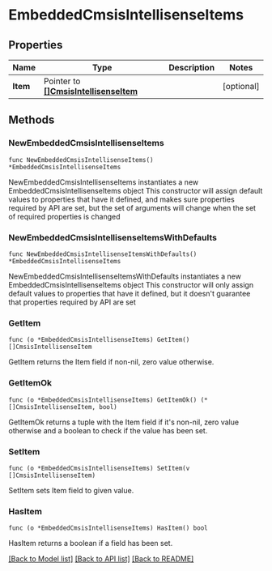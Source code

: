 <!--
Copyright (C) 2020-2024 Arm Limited or its affiliates and Contributors. All rights reserved.
SPDX-License-Identifier: Apache-2.0
-->
# EmbeddedCmsisIntellisenseItems

## Properties

Name | Type | Description | Notes
------------ | ------------- | ------------- | -------------
**Item** | Pointer to [**[]CmsisIntellisenseItem**](CmsisIntellisenseItem.md) |  | [optional] 

## Methods

### NewEmbeddedCmsisIntellisenseItems

`func NewEmbeddedCmsisIntellisenseItems() *EmbeddedCmsisIntellisenseItems`

NewEmbeddedCmsisIntellisenseItems instantiates a new EmbeddedCmsisIntellisenseItems object
This constructor will assign default values to properties that have it defined,
and makes sure properties required by API are set, but the set of arguments
will change when the set of required properties is changed

### NewEmbeddedCmsisIntellisenseItemsWithDefaults

`func NewEmbeddedCmsisIntellisenseItemsWithDefaults() *EmbeddedCmsisIntellisenseItems`

NewEmbeddedCmsisIntellisenseItemsWithDefaults instantiates a new EmbeddedCmsisIntellisenseItems object
This constructor will only assign default values to properties that have it defined,
but it doesn't guarantee that properties required by API are set

### GetItem

`func (o *EmbeddedCmsisIntellisenseItems) GetItem() []CmsisIntellisenseItem`

GetItem returns the Item field if non-nil, zero value otherwise.

### GetItemOk

`func (o *EmbeddedCmsisIntellisenseItems) GetItemOk() (*[]CmsisIntellisenseItem, bool)`

GetItemOk returns a tuple with the Item field if it's non-nil, zero value otherwise
and a boolean to check if the value has been set.

### SetItem

`func (o *EmbeddedCmsisIntellisenseItems) SetItem(v []CmsisIntellisenseItem)`

SetItem sets Item field to given value.

### HasItem

`func (o *EmbeddedCmsisIntellisenseItems) HasItem() bool`

HasItem returns a boolean if a field has been set.


[[Back to Model list]](../README.md#documentation-for-models) [[Back to API list]](../README.md#documentation-for-api-endpoints) [[Back to README]](../README.md)


